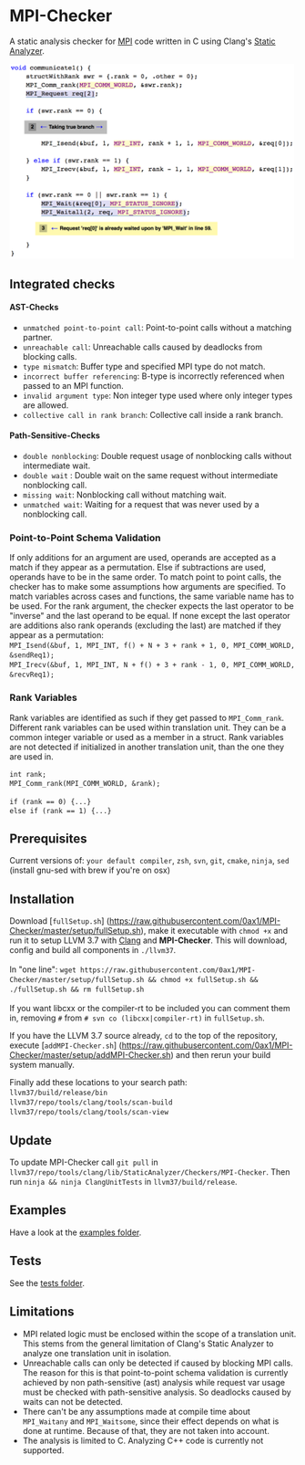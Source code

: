 # MPI-Checker
A static analysis checker for [MPI](https://en.wikipedia.org/wiki/Message_Passing_Interface) code
written in C using Clang's [Static Analyzer](http://clang-analyzer.llvm.org/).

<img src="https://github.com/0ax1/MPI-Checker/blob/master/screenshots/doublewait.jpg" width="500">

## Integrated checks
#### AST-Checks
- `unmatched point-to-point call`: Point-to-point calls without a matching partner.
- `unreachable call`: Unreachable calls caused by deadlocks from blocking calls.
- `type mismatch`: Buffer type and specified MPI type do not match.
- `incorrect buffer referencing`: B-type is incorrectly referenced when passed to an MPI function.
- `invalid argument type`: Non integer type used where only integer types are allowed.
- `collective call in rank branch`: Collective call inside a rank branch.

#### Path-Sensitive-Checks
- `double nonblocking`: Double request usage of nonblocking calls without intermediate wait.
- `double wait` : Double wait on the same request without intermediate nonblocking call.
- `missing wait`: Nonblocking call without matching wait.
- `unmatched wait`: Waiting for a request that was never used by a nonblocking call.

### Point-to-Point Schema Validation
If only additions for an argument are used, operands are accepted as a match if they appear as a permutation.
Else if subtractions are used, operands have to be in the same order.
To match point to point calls, the checker has to make some assumptions how
arguments are specified. To match variables across cases and functions, the same variable name has to be used.
For the rank argument, the checker expects the last operator to be "inverse"
and the last operand to be equal.
If none except the last operator are additions also rank operands (excluding the last) are matched
if they appear as a permutation:
<br>`MPI_Isend(&buf, 1, MPI_INT, f() + N + 3 + rank + 1, 0, MPI_COMM_WORLD, &sendReq1);`<br>
`MPI_Irecv(&buf, 1, MPI_INT, N + f() + 3 + rank - 1, 0, MPI_COMM_WORLD, &recvReq1);`<br>

### Rank Variables
Rank variables are identified as such if they get passed to `MPI_Comm_rank`.
Different rank variables can be used within translation unit. They can be
a common integer variable or used as a member in a struct.
Rank variables are not detected if initialized in another translation unit, than
the one they are used in.

```
int rank;
MPI_Comm_rank(MPI_COMM_WORLD, &rank);

if (rank == 0) {...}
else if (rank == 1) {...}
```

## Prerequisites
Current versions of: `your default compiler`, `zsh`, `svn`, `git`, `cmake`,
`ninja`, `sed` (install gnu-sed with brew if you're on osx)

## Installation
Download [`fullSetup.sh`]
(https://raw.githubusercontent.com/0ax1/MPI-Checker/master/setup/fullSetup.sh),
make it executable with `chmod +x` and run it to setup LLVM 3.7 with
[Clang](http://clang.llvm.org/) and **MPI-Checker**. This will download, config
and build all components in `./llvm37`. <br><br>In "one line": `wget
https://raw.githubusercontent.com/0ax1/MPI-Checker/master/setup/fullSetup.sh &&
chmod +x fullSetup.sh && ./fullSetup.sh && rm fullSetup.sh` <br><br>If you want
libcxx or the compiler-rt to be included you can comment them in, removing
`#` from `# svn co (libcxx|compiler-rt)` in `fullSetup.sh`.

If you have the LLVM 3.7 source already, `cd` to the top of the repository,
execute [`addMPI-Checker.sh`]
(https://raw.githubusercontent.com/0ax1/MPI-Checker/master/setup/addMPI-Checker.sh)
and then rerun your build system manually.

Finally add these locations to your search path:<br>
`llvm37/build/release/bin`<br>
`llvm37/repo/tools/clang/tools/scan-build`<br>
`llvm37/repo/tools/clang/tools/scan-view`<br>

## Update
To update MPI-Checker call `git pull` in `llvm37/repo/tools/clang/lib/StaticAnalyzer/Checkers/MPI-Checker`.
Then run `ninja && ninja ClangUnitTests` in `llvm37/build/release`.


## Examples
Have a look at the [examples folder](https://github.com/0ax1/MPI-Checker/tree/master/examples).

## Tests
See the [tests folder](https://github.com/0ax1/MPI-Checker/tree/master/tests).

## Limitations
- MPI related logic must be enclosed within the scope of a translation unit.
  This stems from the general limitation of Clang's Static Analyzer to analyze one translation unit in isolation.
- Unreachable calls can only be detected if caused by blocking MPI calls. The reason for this is that
  point-to-point schema validation is currently achieved by non path-sensitive (ast) analysis
  while request var usage must be checked with path-sensitive analysis.
  So deadlocks caused by waits can not be detected.
- There can't be any assumptions made at compile time about `MPI_Waitany` and
  `MPI_Waitsome`, since their effect depends on what is done at runtime. Because
  of that, they are not taken into account.
- The analysis is limited to C. Analyzing C++ code is currently not supported.
